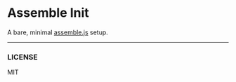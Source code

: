 Assemble Init
=============

A bare, minimal [assemble.js][1] setup.

---
### LICENSE

MIT

[1]: https://github.com/assemble/assemble
